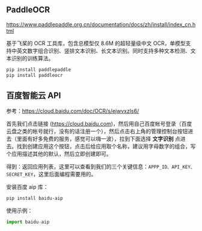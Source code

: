 ## PaddleOCR

<https://www.paddlepaddle.org.cn/documentation/docs/zh/install/index_cn.html>

基于飞桨的 OCR 工具库，包含总模型仅 8.6M 的超轻量级中文 OCR，单模型支持中英文数字组合识别、竖排文本识别、长文本识别。同时支持多种文本检测、文本识别的训练算法。

```sh
pip install paddlepaddle
pip install paddleocr
```

## 百度智能云 API

参考：<https://cloud.baidu.com/doc/OCR/s/ejwvxzls6/>

首先我们点击链接 (<https://cloud.baidu.com>)，然后用自己百度帐号登录（百度云盘之类的帐号就行，没有的话注册一个），然后点击右上角的管理控制台按钮进去（里面有好多免费的服务，感觉可以嗨一波），拉到下面选择 **文字识别** 点进去。找到创建应用这个按钮，点击后给应用取个名称，建议用字母数字的组合，写个应用描述其他的默认，然后立即创建即可。

得到：返回应用列表，这里可以查看到我们的三个关键信息：`APPP_ID、API_KEY、SECRET_KEY`，这里后面编程需要用的。

安装百度 aip 库：

```sh
pip install baidu-aip
```

使用示例：

```python
import baidu-aip
```
